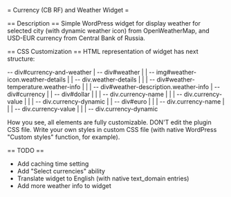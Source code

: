 = Currency (CB RF) and Weather Widget =

== Description ==
Simple WordPress widget for display weather for selected city (with dynamic weather icon) from OpenWeatherMap, and USD-EUR currency from Central Bank of Russia.

== CSS Customization ==
HTML representation of widget has next structure:

-- div#currency-and-weather
 | -- div#weather
 |  | -- img#weather-icon.weather-details
 |  | -- div.weather-details
 |  |  | -- div#weather-temperature.weather-info
 |  |  | -- div#weather-description.weather-info
 | -- div#currency
 |  | -- div#dollar
 |  |  | -- div.currency-name
 |  |  | -- div.currency-value
 |  |  | -- div.currency-dynamic
 |  | -- div#euro
 |  |  | -- div.currency-name
 |  |  | -- div.currency-value
 |  |  | -- div.currency-dynamic

How you see, all elements are fully customizable.
DON'T edit the plugin CSS file. Write your own styles in custom CSS file (with native WordPress "Custom styles" function, for example).

== TODO ==
 * Add caching time setting
 * Add "Select currencies" ability
 * Translate widget to English (with native text_domain entries)
 * Add more weather info to widget
